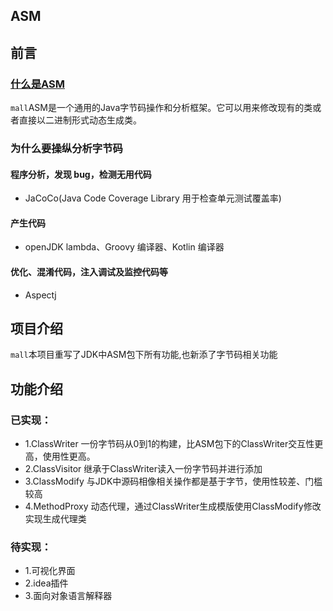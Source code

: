 ## ASM

## 前言
### <a href="https://www.jianshu.com/p/6ec7846edf07">什么是ASM</a>
`mall`ASM是一个通用的Java字节码操作和分析框架。它可以用来修改现有的类或者直接以二进制形式动态生成类。

### 为什么要操纵分析字节码
#### 程序分析，发现 bug，检测无用代码
 - JaCoCo(Java Code Coverage Library 用于检查单元测试覆盖率)
#### 产生代码
 - openJDK lambda、Groovy 编译器、Kotlin 编译器
#### 优化、混淆代码，注入调试及监控代码等
 - Aspectj

## 项目介绍
`mall`本项目重写了JDK中ASM包下所有功能,也新添了字节码相关功能

## 功能介绍
### 已实现：
 - 1.ClassWriter 一份字节码从0到1的构建，比ASM包下的ClassWriter交互性更高，使用性更高。
 - 2.ClassVisitor 继承于ClassWriter读入一份字节码并进行添加
 - 3.ClassModify 与JDK中源码相像相关操作都是基于字节，使用性较差、门槛较高
 - 4.MethodProxy 动态代理，通过ClassWriter生成模版使用ClassModify修改实现生成代理类
### 待实现：
 - 1.可视化界面
 - 2.idea插件
 - 3.面向对象语言解释器
